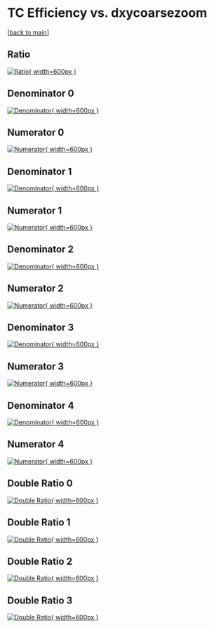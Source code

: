 # TC Efficiency vs. dxycoarsezoom

[[back to main](./)]



## Ratio

[![Ratio](../mtv/var/TC_base_11_0_eff_dxycoarsezoom.png){ width=600px }](../mtv/var/TC_base_11_0_eff_dxycoarsezoom.pdf)

## Denominator 0

[![Denominator](../mtv/den/TC_base_11_0_eff_dxycoarsezoom_den0.png){ width=600px }](../mtv/den/TC_base_11_0_eff_dxycoarsezoom_den0.pdf)

## Numerator 0

[![Numerator](../mtv/num/TC_base_11_0_eff_dxycoarsezoom_num0.png){ width=600px }](../mtv/num/TC_base_11_0_eff_dxycoarsezoom_num0.pdf)

## Denominator 1

[![Denominator](../mtv/den/TC_base_11_0_eff_dxycoarsezoom_den1.png){ width=600px }](../mtv/den/TC_base_11_0_eff_dxycoarsezoom_den1.pdf)

## Numerator 1

[![Numerator](../mtv/num/TC_base_11_0_eff_dxycoarsezoom_num1.png){ width=600px }](../mtv/num/TC_base_11_0_eff_dxycoarsezoom_num1.pdf)

## Denominator 2

[![Denominator](../mtv/den/TC_base_11_0_eff_dxycoarsezoom_den2.png){ width=600px }](../mtv/den/TC_base_11_0_eff_dxycoarsezoom_den2.pdf)

## Numerator 2

[![Numerator](../mtv/num/TC_base_11_0_eff_dxycoarsezoom_num2.png){ width=600px }](../mtv/num/TC_base_11_0_eff_dxycoarsezoom_num2.pdf)

## Denominator 3

[![Denominator](../mtv/den/TC_base_11_0_eff_dxycoarsezoom_den3.png){ width=600px }](../mtv/den/TC_base_11_0_eff_dxycoarsezoom_den3.pdf)

## Numerator 3

[![Numerator](../mtv/num/TC_base_11_0_eff_dxycoarsezoom_num3.png){ width=600px }](../mtv/num/TC_base_11_0_eff_dxycoarsezoom_num3.pdf)

## Denominator 4

[![Denominator](../mtv/den/TC_base_11_0_eff_dxycoarsezoom_den4.png){ width=600px }](../mtv/den/TC_base_11_0_eff_dxycoarsezoom_den4.pdf)

## Numerator 4

[![Numerator](../mtv/num/TC_base_11_0_eff_dxycoarsezoom_num4.png){ width=600px }](../mtv/num/TC_base_11_0_eff_dxycoarsezoom_num4.pdf)

## Double Ratio 0

[![Double Ratio](../mtv/ratio/TC_base_11_0_eff_dxycoarsezoom_ratio0.png){ width=600px }](../mtv/ratio/TC_base_11_0_eff_dxycoarsezoom_ratio0.pdf)

## Double Ratio 1

[![Double Ratio](../mtv/ratio/TC_base_11_0_eff_dxycoarsezoom_ratio1.png){ width=600px }](../mtv/ratio/TC_base_11_0_eff_dxycoarsezoom_ratio1.pdf)

## Double Ratio 2

[![Double Ratio](../mtv/ratio/TC_base_11_0_eff_dxycoarsezoom_ratio2.png){ width=600px }](../mtv/ratio/TC_base_11_0_eff_dxycoarsezoom_ratio2.pdf)

## Double Ratio 3

[![Double Ratio](../mtv/ratio/TC_base_11_0_eff_dxycoarsezoom_ratio3.png){ width=600px }](../mtv/ratio/TC_base_11_0_eff_dxycoarsezoom_ratio3.pdf)


